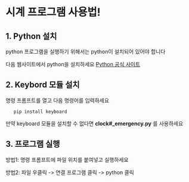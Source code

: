 # 시계 프로그램 사용법!

## 1. Python 설치

   python 프로그램을 실행하기 위해서는 python이 설치되어 있어야 합니다
   
   다음 웹사이트에서 python을 설치하세요
   [Python 공식 사이트](https://www.python.org)

## 2. Keybord 모듈 설치

   명령 프롬프트를 열고 다음 명령어를 입력하세요
   
       pip install keyboard

   만약 keyboard 모듈을 설치할 수 없다면 **clock#_emergency.py** 를 사용하세요

## 3. 프로그램 실행

   방법1: 명령 프롬프트에 파일 위치를 붙여넣고 실행하세요
   
   방법2: 파일 우클릭 -> 연결 프로그램 클릭 -> python 클릭

   
   
